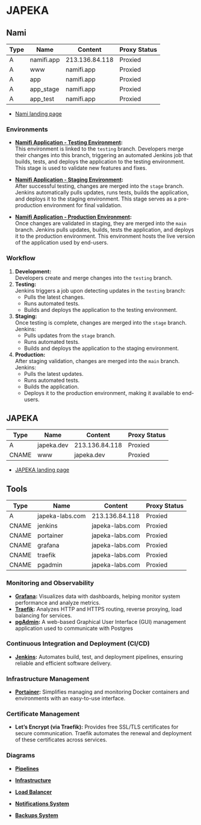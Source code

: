 # JAPEKA

## Nami

| Type  | Name       | Content        | Proxy Status |
| ----- | ---------- | -------------- | ------------ |
| A     | namifi.app | 213.136.84.118 | Proxied      |
| A     | www        | namifi.app     | Proxied      |
| A     | app        | namifi.app     | Proxied      |
| A     | app_stage  | namifi.app     | Proxied      |
| A     | app_test   | namifi.app     | Proxied      |

- [Nami landing page](https://namifi.app/)

### **Environments**

- **[Namifi Application - Testing Environment](https://app_test.namifi.app/):**  
  This environment is linked to the `testing` branch. Developers merge their changes into this branch, triggering an automated Jenkins job that builds, tests, and deploys the application to the testing environment. This stage is used to validate new features and fixes.

- **[Namifi Application - Staging Environment](https://app_stage.namifi.app/):**  
  After successful testing, changes are merged into the `stage` branch. Jenkins automatically pulls updates, runs tests, builds the application, and deploys it to the staging environment. This stage serves as a pre-production environment for final validation.

- **[Namifi Application - Production Environment](https://app.namifi.app/):**  
  Once changes are validated in staging, they are merged into the `main` branch. Jenkins pulls updates, builds, tests the application, and deploys it to the production environment. This environment hosts the live version of the application used by end-users.

### **Workflow**

1. **Development:**  
   Developers create and merge changes into the `testing` branch.
2. **Testing:**  
   Jenkins triggers a job upon detecting updates in the `testing` branch:
   - Pulls the latest changes.
   - Runs automated tests.
   - Builds and deploys the application to the testing environment.
3. **Staging:**  
   Once testing is complete, changes are merged into the `stage` branch. Jenkins:
   - Pulls updates from the `stage` branch.
   - Runs automated tests.
   - Builds and deploys the application to the staging environment.
4. **Production:**  
   After staging validation, changes are merged into the `main` branch. Jenkins:
   - Pulls the latest updates.
   - Runs automated tests.
   - Builds the application.
   - Deploys it to the production environment, making it available to end-users.

## JAPEKA

| Type  | Name       | Content        | Proxy Status |
| ----- | ---------- | -------------- | ------------ |
| A     | japeka.dev | 213.136.84.118 | Proxied      |
| CNAME | www        | japeka.dev     | Proxied      |

- [JAPEKA landing page](https://japeka.dev/)

## Tools

| Type  | Name            | Content         | Proxy Status |
| ----- | --------------- | --------------- | ------------ |
| A     | japeka-labs.com | 213.136.84.118  | Proxied      |
| CNAME | jenkins         | japeka-labs.com | Proxied      |
| CNAME | portainer       | japeka-labs.com | Proxied      |
| CNAME | grafana         | japeka-labs.com | Proxied      |
| CNAME | traefik         | japeka-labs.com | Proxied      |
| CNAME | pgadmin         | japeka-labs.com | Proxied      |

### **Monitoring and Observability**

- **[Grafana](https://grafana.japeka-labs.com/):** Visualizes data with dashboards, helping monitor system performance and analyze metrics.
- **[Traefik](https://traefik.japeka-labs.com/):** Analyzes HTTP and HTTPS routing, reverse proxying, load balancing for services.
- **[pgAdmin](https://pgadmin.japeka-labs.com/):** A web-based Graphical User Interface (GUI) management application used to communicate with Postgres
### **Continuous Integration and Deployment (CI/CD)**

- **[Jenkins](https://jenkins.japeka-labs.com/):** Automates build, test, and deployment pipelines, ensuring reliable and efficient software delivery.

### **Infrastructure Management**

- **[Portainer](https://portainer.japeka-labs.com/):** Simplifies managing and monitoring Docker containers and environments with an easy-to-use interface.

### **Certificate Management**

- **Let’s Encrypt (via Traefik):** Provides free SSL/TLS certificates for secure communication. Traefik automates the renewal and deployment of these certificates across services.

### **Diagrams**

- **[Pipelines](https://www.canva.com/design/DAGY6IJYK8s/nhincDTcJW88-1kWshHJvQ/edit?utm_content=DAGY6IJYK8s&utm_campaign=designshare&utm_medium=link2&utm_source=sharebutton)**

- **[Infrastructure](https://www.canva.com/design/DAGYVGrdGWU/9pD1LdOSnNCuBnW64zptig/edit?utm_content=DAGYVGrdGWU&utm_campaign=designshare&utm_medium=link2&utm_source=sharebutton)**

- **[Load Balancer](https://www.canva.com/design/DAGaCzoek0I/AmtssFzy26DtFLw4gyPhYQ/edit?utm_content=DAGaCzoek0I&utm_campaign=designshare&utm_medium=link2&utm_source=sharebutton)**

- **[Notifications System](https://www.canva.com/design/DAGaC9iAfuo/TzJoR2fiD6Qsht2vq22cQw/edit?utm_content=DAGaC9iAfuo&utm_campaign=designshare&utm_medium=link2&utm_source=sharebutton)**
- **[Backups System](https://www.canva.com/design/DAGaHwo_5Cw/x7uwfIkXrRxmzYtf45jXjw/edit?utm_content=DAGaHwo_5Cw&utm_campaign=designshare&utm_medium=link2&utm_source=sharebutton)**

